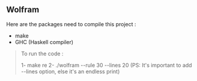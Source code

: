 ## Wolfram

Here are the packages need to compile this project :
- make
- GHC (Haskell compiler)

> To run the code :
>
> 1- make re
> 2- ./wolfram --rule 30 --lines 20
> (PS: It's important to add --lines option, else it's an endless print)
